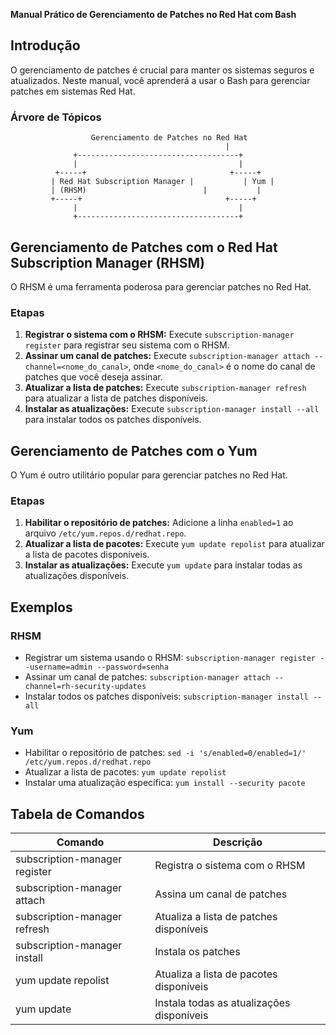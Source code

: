**Manual Prático de Gerenciamento de Patches no Red Hat com Bash**

## Introdução

O gerenciamento de patches é crucial para manter os sistemas seguros e atualizados. Neste manual, você aprenderá a usar o Bash para gerenciar patches em sistemas Red Hat.

### Árvore de Tópicos

```
                  Gerenciamento de Patches no Red Hat
                                                |
              +------------------------------------+
              |                                    |
          +-----+                                +-----+
         | Red Hat Subscription Manager |           | Yum |
         | (RHSM)                          |           |
         +-----+                                +-----+
              |                                    |
              +------------------------------------+
```

## Gerenciamento de Patches com o Red Hat Subscription Manager (RHSM)

O RHSM é uma ferramenta poderosa para gerenciar patches no Red Hat.

### Etapas

1. **Registrar o sistema com o RHSM:** Execute `subscription-manager register` para registrar seu sistema com o RHSM.
2. **Assinar um canal de patches:** Execute `subscription-manager attach --channel=<nome_do_canal>`, onde `<nome_do_canal>` é o nome do canal de patches que você deseja assinar.
3. **Atualizar a lista de patches:** Execute `subscription-manager refresh` para atualizar a lista de patches disponíveis.
4. **Instalar as atualizações:** Execute `subscription-manager install --all` para instalar todos os patches disponíveis.

## Gerenciamento de Patches com o Yum

O Yum é outro utilitário popular para gerenciar patches no Red Hat.

### Etapas

1. **Habilitar o repositório de patches:** Adicione a linha `enabled=1` ao arquivo `/etc/yum.repos.d/redhat.repo`.
2. **Atualizar a lista de pacotes:** Execute `yum update repolist` para atualizar a lista de pacotes disponíveis.
3. **Instalar as atualizações:** Execute `yum update` para instalar todas as atualizações disponíveis.

## Exemplos

### RHSM

* Registrar um sistema usando o RHSM: `subscription-manager register --username=admin --password=senha`
* Assinar um canal de patches: `subscription-manager attach --channel=rh-security-updates`
* Instalar todos os patches disponíveis: `subscription-manager install --all`

### Yum

* Habilitar o repositório de patches: `sed -i 's/enabled=0/enabled=1/' /etc/yum.repos.d/redhat.repo`
* Atualizar a lista de pacotes: `yum update repolist`
* Instalar uma atualização específica: `yum install --security pacote`

## Tabela de Comandos

| Comando | Descrição |
|---|---|
| subscription-manager register | Registra o sistema com o RHSM |
| subscription-manager attach | Assina um canal de patches |
| subscription-manager refresh | Atualiza a lista de patches disponíveis |
| subscription-manager install | Instala os patches |
| yum update repolist | Atualiza a lista de pacotes disponíveis |
| yum update | Instala todas as atualizações disponíveis |